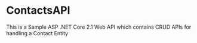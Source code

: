 # ContactsAPI
This is a Sample ASP .NET Core 2.1 Web API which contains CRUD APIs for handling a Contact Entity
